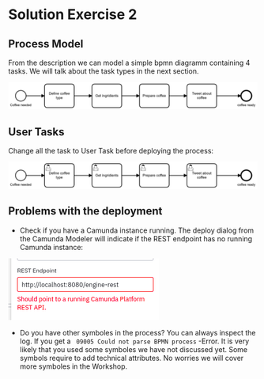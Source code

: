 # Solution Exercise 2

## Process Model
 From the description we can model a simple bpmn diagramm containing 4 tasks. We will talk about the task types in the next section. 


 ![solution exercise 2](img/02.png)

## User Tasks
 Change all the task to User Task before deploying the process: 

 ![solution with user tasks](img/02-all-user-task.png)

 
 ## Problems with the deployment
- Check if you have a Camunda instance running. The deploy dialog from the Camunda Modeler will indicate if the REST endpoint has no running Camunda instance: 

![Deploy error](img/03-deploy-error.png)

- Do you have other symboles in the process? You can always inspect the log. If you get a ``` 09005 Could not parse BPMN process``` -Error. It is very likely that you used some symboles we have not discussed yet. Some symbols require to add technical attributes. No worries we will cover more symboles in the Workshop. 

